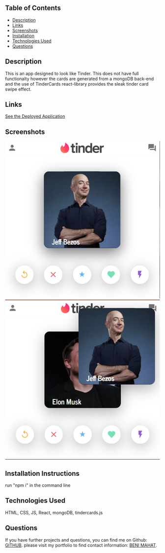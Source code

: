 
## Table of Contents

* [Description](#description)
* [Links](#links)
* [Screenshots](#screenshots)
* [Installation](#installation)
* [Technologies Used](#technologies)
* [Questions](#questions)

## Description

This is an app designed to look like Tinder. This does not have full functionalty however the cards are generated from a mongoDB back-end and the use of TinderCards react-library provides the sleak tinder card swipe effect. 

## Links

[See the Deployed Application](https://tinder-clone-123212.herokuapp.com/)

## Screenshots


![ Search:](client/src/images/sc1.png)
![ Search:](client/src/images/sc2.png)


## Installation Instructions

run "npm i" in the command line
 
## Technologies Used

HTML, CSS, JS, React, mongoDB, tindercards.js

## Questions

If you have further projects and questions, you can find me on Github: [GITHUB](https://github.com/benimahat1291). 
please visit my portfolio to find contact information: [BENI MAHAT](https://benimahat1291.github.io/Portfolio_v2/#/). 
